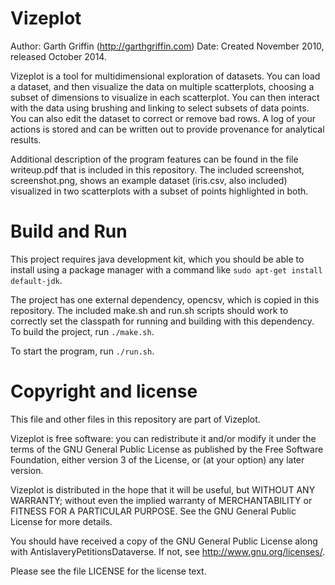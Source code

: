 Vizeplot
========

Author: Garth Griffin (http://garthgriffin.com)
Date: Created November 2010, released October 2014.

Vizeplot is a tool for multidimensional exploration of datasets. You can load
a dataset, and then visualize the data on multiple scatterplots, choosing a
subset of dimensions to visualize in each scatterplot. You can then interact
with the data using brushing and linking to select subsets of data points. You
can also edit the dataset to correct or remove bad rows. A log of your actions
is stored and can be written out to provide provenance for analytical results.

Additional description of the program features can be found in the file 
writeup.pdf that is included in this repository. The included screenshot,
screenshot.png, shows an example dataset (iris.csv, also included) visualized
in two scatterplots with a subset of points highlighted in both.


Build and Run
=============

This project requires java development kit, which you should be able to install
using a package manager with a command like `sudo apt-get install default-jdk`.

The project has one external dependency, opencsv, which is copied in this 
repository. The included make.sh and run.sh scripts should work to correctly
set the classpath for running and building with this dependency. To build the
project, run `./make.sh`.

To start the program, run `./run.sh`.


Copyright and license
=====================

This file and other files in this repository are part of Vizeplot.

Vizeplot is free software: you can redistribute it and/or modify it under the
terms of the GNU General Public License as published by the Free Software
Foundation, either version 3 of the License, or (at your option) any later
version.

Vizeplot is distributed in the hope that it will be useful, but WITHOUT ANY
WARRANTY; without even the implied warranty of MERCHANTABILITY or FITNESS FOR A
PARTICULAR PURPOSE.  See the GNU General Public License for more details.

You should have received a copy of the GNU General Public License along with
AntislaveryPetitionsDataverse.  If not, see <http://www.gnu.org/licenses/>.

Please see the file LICENSE for the license text.
